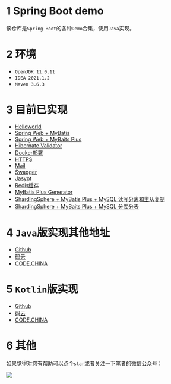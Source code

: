 # 1 Spring Boot demo

该仓库是`Spring Boot`的各种`Demo`合集，使用`Java`实现。

# 2 环境

- `OpenJDK 11.0.11`
- `IDEA 2021.1.2`
- `Maven 3.6.3`

# 3 目前已实现

- [Helloworld](https://github.com/2293736867/SpringBootDemoJava/tree/master/DemoHelloworld)
- [Spring Web + MyBatis](https://github.com/2293736867/SpringBootDemoJava/tree/master/WebWithMyBatis)
- [Spring Web + MyBaits Plus](https://github.com/2293736867/SpringBootDemoJava/tree/master/WebWithMyBatisPlus)
- [Hibernate Validator](https://github.com/2293736867/SpringBootDemoJava/tree/master/HibernateValidator)
- [Docker部署](https://github.com/2293736867/SpringBootDemoJava/tree/master/Docker)
- [HTTPS](https://github.com/2293736867/SpringBootDemoJava/tree/master/HTTPS)
- [Mail](https://github.com/2293736867/SpringBootDemoJava/tree/master/Mail)
- [Swagger](https://github.com/2293736867/SpringBootDemoJava/tree/master/Swagger)
- [Jasypt](https://github.com/2293736867/SpringBootDemoJava/tree/master/Jasypt)
- [Redis缓存](https://github.com/2293736867/SpringBootDemoJava/tree/master/RedisCache)
- [MyBatis Plus Generator](https://github.com/2293736867/SpringBootDemoJava/tree/main/MyBatisPlusGenerator)
- [ShardingSphere + MyBatis Plus + MySQL
  读写分离和主从复制](https://github.com/2293736867/SpringBootDemoJava/tree/main/ShardingSphereMyBatisPlusMySQLMasterSlave)
- [ShardingSphere + MyBaits Plus + MySQL 分库分表](https://github.com/2293736867/SpringBootDemoJava/tree/main/ShardingSphereMyBatisPlusDataSharding)

# 4 `Java`版实现其他地址

- [Github](https://github.com/2293736867/SpringBootDemoJava)
- [码云](https://gitee.com/u6b7b5fc3/SpringBootDemoJava)
- [CODE.CHINA](https://codechina.csdn.net/qq_27525611/SpringBootDemoJava)

# 5 `Kotlin`版实现

- [Github](https://github.com/2293736867/SpringBootDemoKotlin)
- [码云](https://gitee.com/u6b7b5fc3/SpringBootDemoKotlin)
- [CODE.CHINA](https://codechina.csdn.net/qq_27525611/SpringBootDemoKotlin)

# 6 其他

如果觉得对您有帮助可以点个`star`或者关注一下笔者的微信公众号：

![](https://img-blog.csdnimg.cn/20200806194605566.gif)
